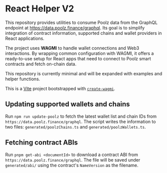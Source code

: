 # React Helper V2

This repository provides utilities to consume Poolz data from the GraphQL
endpoint at <https://data.poolz.finance/graphql>. Its goal is to simplify
integration of contract information, supported chains and wallet providers in
React applications.

The project uses **WAGMI** to handle wallet connections and Web3 interactions.
By wrapping common configuration with WAGMI, it offers a ready-to-use setup for
React apps that need to connect to Poolz smart contracts and fetch on-chain
data.

This repository is currently minimal and will be expanded with examples and
helper functions.

This is a [Vite](https://vitejs.dev) project bootstrapped with [`create-wagmi`](https://github.com/wevm/wagmi/tree/main/packages/create-wagmi).

## Updating supported wallets and chains

Run `npm run update-poolz` to fetch the latest wallet list and chain IDs from
`https://data.poolz.finance/graphql`. The script writes the information to two
files: `generated/poolzChains.ts` and `generated/poolzWallets.ts`.

## Fetching contract ABIs

Run `pnpm get-abi <documentId>` to download a contract ABI from
`https://data.poolz.finance/graphql`. The file will be saved under
`generated/abi/` using the contract's `NameVersion` as the filename.
